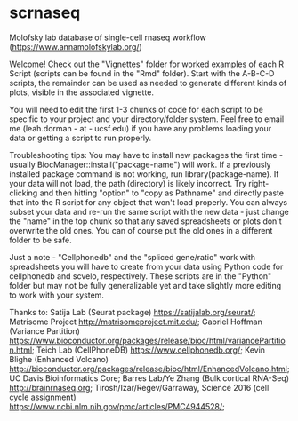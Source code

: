 # scrnaseq
Molofsky lab database of single-cell rnaseq workflow (https://www.annamolofskylab.org/)




Welcome! Check out the "Vignettes" folder for worked examples of each R Script (scripts can be found in the "Rmd" folder). Start with the A-B-C-D scripts, the remainder can be used as needed to generate different kinds of plots, visible in the associated vignette. 




You will need to edit the first 1-3 chunks of code for each script to be specific to your project and your directory/folder system. Feel free to email me (leah.dorman - at - ucsf.edu) if you have any problems loading your data or getting a script to run properly. 






Troubleshooting tips: 
You may have to install new packages the first time - usually BiocManager::install("package-name") will work. 
If a previously installed package command is not working, run library(package-name). 
If your data will not load, the path (directory) is likely incorrect. Try right-clicking and then hitting "option" to "copy as Pathname" and directly paste that into the R script for any object that won't load properly. 
You can always subset your data and re-run the same script with the new data - just change the  "name" in the top chunk so that any saved spreadsheets or plots don't overwrite the old ones. You can of course put the old ones in a different folder to be safe. 






Just a note - "Cellphonedb" and the "spliced gene/ratio" work with spreadsheets you will have to create from your data using Python code for cellphonedb and scvelo, respectively. These scripts are in the "Python" folder but may not be fully generalizable yet and take slightly more editing to work with your system. 

Thanks to: 
Satija Lab (Seurat package) https://satijalab.org/seurat/;
Matrisome Project http://matrisomeproject.mit.edu/;
Gabriel Hoffman (Variance Partition) https://www.bioconductor.org/packages/release/bioc/html/variancePartition.html;
Teich Lab (CellPhoneDB) https://www.cellphonedb.org/;
Kevin Blighe (Enhanced Volcano) http://bioconductor.org/packages/release/bioc/html/EnhancedVolcano.html;
UC Davis Bioinformatics Core;
Barres Lab/Ye Zhang (Bulk cortical RNA-Seq) http://brainrnaseq.org;
Tirosh/Izar/Regev/Garraway, Science 2016 (cell cycle assignment) https://www.ncbi.nlm.nih.gov/pmc/articles/PMC4944528/;

